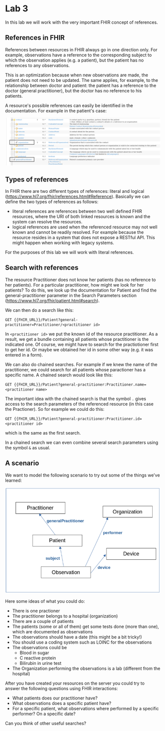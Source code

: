 # Lab 3

In this lab we will work with the very important FHIR concept of references.

## References in FHIR

References between resources in FHIR always go in one direction only. For example, observations have a reference to the corresponding subject to which the observation applies (e.g. a patient), but the patient has no references to any observations.

This is an optimization because when new observations are made, the patient does not need to be updated. The same applies, for example, to the relationship between doctor and patient: the patient has a reference to the doctor (general practitioner), but the doctor has no reference to his patients.

A resource's possible references can easily be identified in the documentation. For example in the patient's case:

![FHIR references in the documentation](/assets/FHIR_references.png)

## Types of references

In FHIR there are two different types of references: literal and logical (https://www.hl7.org/fhir/references.html#Reference). Basically we can define the two types of references as follows:
+ literal references are references between two well defined FHIR resources, where the URI of both linked resources is known and the system can resolve the resources.
+ logical references are used when the referenced resource may not well known and cannot be readily resolved. For example because the resource resides in a system that does not expose a RESTful API. This might happen when working with legacy systems.

For the purposes of this lab we will work with literal references.

## Search with references

The resource Practitioner does not know her patients (has no reference to her patients). For a particular practitioner, how might we look for her patients? To do this, we look up the documentation for Patient and find the general-practitioner parameter in the Search Parameters section (https://www.hl7.org/fhir/patient.html#search).

We can then do a search like this:

```
GET {{FHIR_URL}}/Patient?general-practitioner=Practitioner/<practitioner id>
```
  
In `<practitioner id>` we put the known id of the resource practitioner. As a result, we get a bundle containing all patients whose practitioner is the indicated one. Of course, we might have to search for the practiotioner first to get her id. Or maybe we obtained her id in some other way (e.g. it was entered in a form).

We can also do chained searches. For example if we knew the name of the practitioner, we could search for all patients whose paractioner has a specific name. A chained search would look like this:

```
GET {{FHIR_URL}}/Patient?general-practitioner:Practitioner.name=<practitioner name>
```

The important idea with the chained search is that the symbol `.` gives access to the search parameters of the referenced resource (in this case the Practioner). So for example we could do this:

```
GET {{FHIR_URL}}/Patient?general-practitioner:Practitioner.id=<practitioner id>
```
which is the same as the first search.

In a chained search we can even combine several search parameters using the symbol `&` as usual.


## A scenario

We want to model the following scenario to try out some of the things we've learned:

![A FHIR scenario](/assets/FHIR_Scenario.png)

Here some ideas of what you could do:
+ There is one practioner
+ The practitioner belongs to a hospital (organization)
+ There are a couple of patients
+ The patients (some or all of them) get some tests done (more than one), which are documented as observations
+ The observations should have a date (this might be a bit tricky!)
+ You should use a coding system such as LOINC for the observations
+ The observations could be
  + Blood in sugar
  + C reactive protein
  + Bilirubin in urine test
+ The Organization performing the observations is a lab (different from the hospital)


After you have created your resources on the server you could try to answer the following questions using FHIR interactions:
+ What patients does our practitioner have?
+ What observations does a specific patient have?
+ For a specific patient, what observations where performed by a specific performer? On a specific date?

Can you think of other useful searches?
